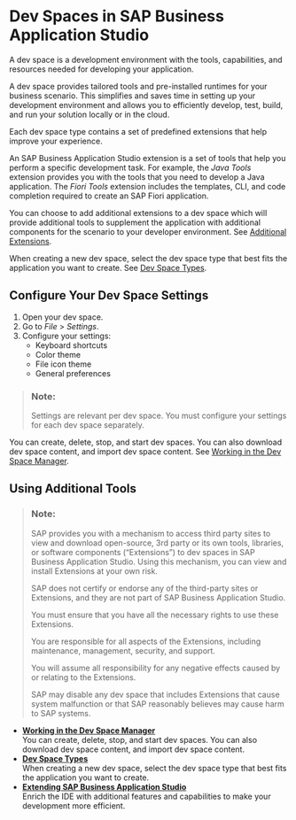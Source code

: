 <!-- loio6053df8bca3946f098bc9f89e49d7317 -->

# Dev Spaces in SAP Business Application Studio

A dev space is a development environment with the tools, capabilities, and resources needed for developing your application.



A dev space provides tailored tools and pre-installed runtimes for your business scenario. This simplifies and saves time in setting up your development environment and allows you to efficiently develop, test, build, and run your solution locally or in the cloud.

Each dev space type contains a set of predefined extensions that help improve your experience.

An SAP Business Application Studio extension is a set of tools that help you perform a specific development task. For example, the *Java Tools* extension provides you with the tools that you need to develop a Java application. The *Fiori Tools* extension includes the templates, CLI, and code completion required to create an SAP Fiori application.

You can choose to add additional extensions to a dev space which will provide additional tools to supplement the application with additional components for the scenario to your developer environment. See [Additional Extensions](Additional_Extensions_7188fed.md).

When creating a new dev space, select the dev space type that best fits the application you want to create. See [Dev Space Types](Dev_Space_Types_4142f78.md).



<a name="loio6053df8bca3946f098bc9f89e49d7317__section_n1n_g2k_flb"/>

## Configure Your Dev Space Settings

1.  Open your dev space.
2.  Go to *File* \> *Settings*.
3.  Configure your settings:
    -   Keyboard shortcuts
    -   Color theme
    -   File icon theme
    -   General preferences

> ### Note:  
> Settings are relevant per dev space. You must configure your settings for each dev space separately.

You can create, delete, stop, and start dev spaces. You can also download dev space content, and import dev space content. See [Working in the Dev Space Manager](Working_in_the_Dev_Space_Manager_ad40d52.md).



<a name="loio6053df8bca3946f098bc9f89e49d7317__Additional_Tools_section"/>

## Using Additional Tools

> ### Note:  
> SAP provides you with a mechanism to access third party sites to view and download open-source, 3rd party or its own tools, libraries, or software components \(“Extensions”\) to dev spaces in SAP Business Application Studio. Using this mechanism, you can view and install Extensions at your own risk.
> 
> SAP does not certify or endorse any of the third-party sites or Extensions, and they are not part of SAP Business Application Studio.
> 
> You must ensure that you have all the necessary rights to use these Extensions.
> 
> You are responsible for all aspects of the Extensions, including maintenance, management, security, and support.
> 
> You will assume all responsibility for any negative effects caused by or relating to the Extensions.
> 
> SAP may disable any dev space that includes Extensions that cause system malfunction or that SAP reasonably believes may cause harm to SAP systems.

-   **[Working in the Dev Space Manager](Working_in_the_Dev_Space_Manager_ad40d52.md)**  
You can create, delete, stop, and start dev spaces. You can also download dev space content, and import dev space content.
-   **[Dev Space Types](Dev_Space_Types_4142f78.md)**  
When creating a new dev space, select the dev space type that best fits the application you want to create.
-   **[Extending SAP Business Application Studio](Extending_SAP_Business_Application_Studio_f6681fa.md)**  
Enrich the IDE with additional features and capabilities to make your development more efficient.

